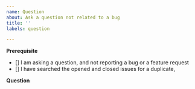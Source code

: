 ```yaml
---
name: Question
about: Ask a question not related to a bug
title: ''
labels: question

---
```


<!--
PLEASE FILL IN THE TEMPLATE BELOW, DON'T SIMPLY ERASE EVERYTHING.
ISSUES NOT FOLLOWING THIS TEMPLATE WILL BE CLOSED AUTOMATICALLY
-->
**Prerequisite**
<!-- Tick ([    ] -> [x], no space) if you have done the following: -->
- [] I am asking a question, and not reporting a bug or a feature request
- [] I have searched the opened and closed issues for a duplicate,

**Question**
<!-- Ask your question here -->